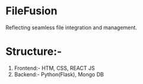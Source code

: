 # FileFusion
Reflecting seamless file integration and management.

# Structure:- 
1. Frontend:- HTM, CSS, REACT JS
2. Backend:- Python(Flask), Mongo DB